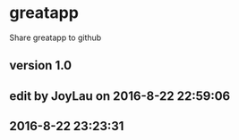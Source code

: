# greatapp
Share greatapp to github
## version 1.0
## edit by JoyLau on 2016-8-22 22:59:06
## 2016-8-22 23:23:31